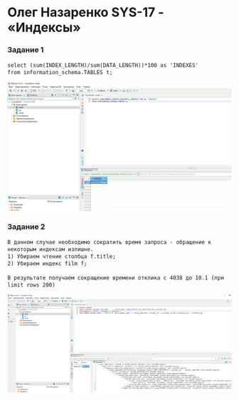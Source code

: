 # Олег Назаренко SYS-17 - «Индексы»
### Задание 1


```
select (sum(INDEX_LENGTH)/sum(DATA_LENGTH))*100 as 'INDEXES'
from information_schema.TABLES t;
```
![Monitoring](https://github.com/olegnazarenko92/Nazarenko-db/blob/502eb89420c1f0828994648a33608d92b284c983/%D0%91%D0%B5%D0%B7%D1%8B%D0%BC%D1%8F%D0%BD%D0%BD%D1%8B%D0%B99.png)

### Задание 2
```
В данном случае необходимо сократить время запроса - обращение к некоторым индексам излишне.
1) Убираем чтение столбца f.title;
2) Убираем индекс film f;

В результате получаем сокращение времени отклика с 4038 до 10.1 (при limit rows 200)
```
![Monitoring](https://github.com/olegnazarenko92/Nazarenko-db/blob/69c8ab4dd968395680b283a24d28482720130cb7/%D0%91%D0%B5%D0%B7%D1%8B%D0%BC%D1%8F%D0%BD%D0%BD%D1%8B%D0%B910.png)
